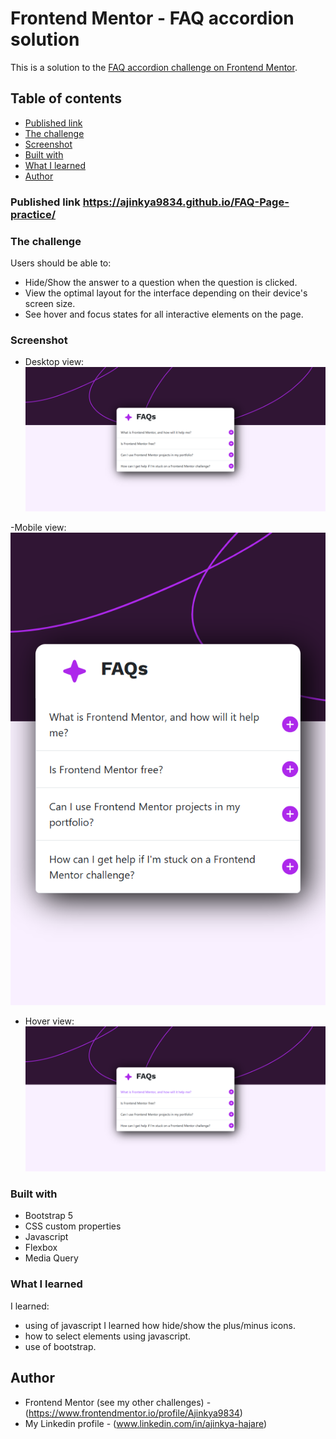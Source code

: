 # Frontend Mentor - FAQ accordion solution

This is a solution to the [FAQ accordion challenge on Frontend Mentor](https://www.frontendmentor.io/challenges/faq-accordion-wyfFdeBwBz).  

## Table of contents

  - [Published link](#Published-link)
  - [The challenge](#the-challenge)
  - [Screenshot](#screenshot)
  - [Built with](#built-with)
  - [What I learned](#what-i-learned)
  - [Author](#author)

### Published link https://ajinkya9834.github.io/FAQ-Page-practice/

### The challenge

Users should be able to:

- Hide/Show the answer to a question when the question is clicked.
- View the optimal layout for the interface depending on their device's screen size.
- See hover and focus states for all interactive elements on the page.

### Screenshot


- Desktop view:
![](./views/Desktop-view.png)

-Mobile view:
![](./views/mobile-view.png)

- Hover view:
![](./views/Hover-view.png)




### Built with

- Bootstrap 5
- CSS custom properties
- Javascript
- Flexbox
- Media Query

### What I learned
  I learned: 

- using of javascript I learned how hide/show the plus/minus icons.
- how to select elements using javascript.
- use of bootstrap.


## Author

- Frontend Mentor (see my other challenges) - (https://www.frontendmentor.io/profile/Ajinkya9834)
- My Linkedin profile - (www.linkedin.com/in/ajinkya-hajare)
